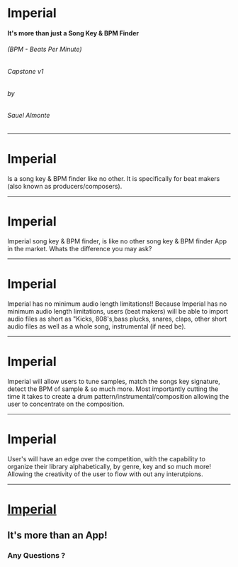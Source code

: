 # Imperial
#### It's more than just a Song Key & BPM Finder
###### (BPM - Beats Per Minute)
###### Capstone v1
###### by 
###### Sauel Almonte

---

# Imperial
Is a song key & BPM finder like no other. 
It is specifically for beat makers (also known as producers/composers).

---

# Imperial
Imperial song key & BPM finder, is like no other song key & BPM finder App in the market. Whats the difference you may ask?

---

# Imperial

Imperial has no minimum audio length limitations!! Because Imperial has no minimum audio length limitations, users (beat makers) will be able to import audio files as short as "Kicks, 808's,bass plucks, snares, claps, other short audio files as well as a whole song, instrumental (if need be). 

---

# Imperial

Imperial will allow users to tune samples, match the songs key signature, detect the BPM of sample & so much more. Most importantly cutting the time it takes to create a drum pattern/instrumental/composition allowing the user to concentrate on the composition.

---

# Imperial

User's will have an edge over the competition, with the capability to organize their library alphabetically, by genre, key and so much more! Allowing the creativity of the user to flow with out any interutpions.

---

# [Imperial](https://whimsical.com/capstone-flow-v1-SjHoqnV4vwjxcXMMkQYQ7c)

## It's more than an App!

### Any Questions ?